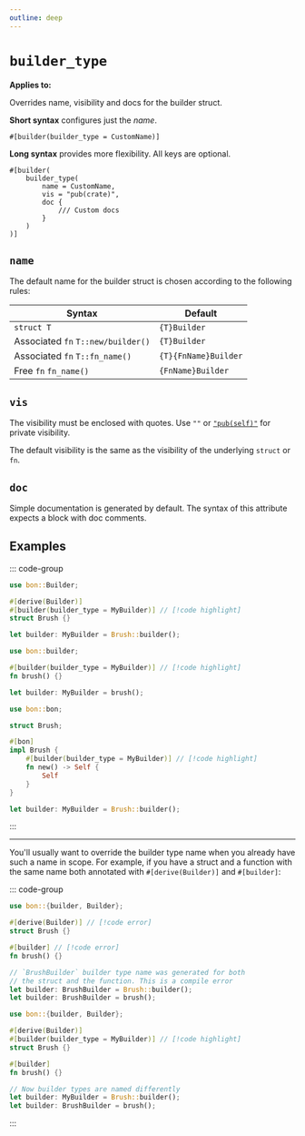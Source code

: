 ```yaml
---
outline: deep
---
```


# `builder_type`

**Applies to:** <Badge text="structs"/> <Badge text="free functions"/> <Badge text="associated methods"/>

Overrides name, visibility and docs for the builder struct.

**Short syntax** configures just the *name*.

```attr
#[builder(builder_type = CustomName)]
```

**Long syntax** provides more flexibility. All keys are optional.

```attr
#[builder(
    builder_type(
        name = CustomName,
        vis = "pub(crate)",
        doc {
            /// Custom docs
        }
    )
)]
```

## `name`

The default name for the builder struct is chosen according to the following rules:

| Syntax                             | Default
| -----------------------------------|------------------------
| `struct T`                         | `{T}Builder`
| Associated `fn` `T::new/builder()` | `{T}Builder`
| Associated `fn` `T::fn_name()`     | `{T}{FnName}Builder`
| Free       `fn` `fn_name()`        | `{FnName}Builder`

## `vis`

The visibility must be enclosed with quotes. Use `""` or [`"pub(self)"`](https://doc.rust-lang.org/reference/visibility-and-privacy.html#pubin-path-pubcrate-pubsuper-and-pubself) for private visibility.

The default visibility is the same as the visibility of the underlying `struct` or `fn`.

## `doc`

Simple documentation is generated by default. The syntax of this attribute expects a block with doc comments.

## Examples

::: code-group

```rust [Struct]
use bon::Builder;

#[derive(Builder)]
#[builder(builder_type = MyBuilder)] // [!code highlight]
struct Brush {}

let builder: MyBuilder = Brush::builder();
```

```rust [Free function]
use bon::builder;

#[builder(builder_type = MyBuilder)] // [!code highlight]
fn brush() {}

let builder: MyBuilder = brush();
```

```rust [Associated method]
use bon::bon;

struct Brush;

#[bon]
impl Brush {
    #[builder(builder_type = MyBuilder)] // [!code highlight]
    fn new() -> Self {
        Self
    }
}

let builder: MyBuilder = Brush::builder();
```

:::

---

You'll usually want to override the builder type name when you already have such a name in scope. For example, if you have a struct and a function with the same name both annotated with `#[derive(Builder)]` and `#[builder]`:

::: code-group

```rust compile_fail [Errored]
use bon::{builder, Builder};

#[derive(Builder)] // [!code error]
struct Brush {}

#[builder] // [!code error]
fn brush() {}

// `BrushBuilder` builder type name was generated for both
// the struct and the function. This is a compile error
let builder: BrushBuilder = Brush::builder();
let builder: BrushBuilder = brush();
```

```rust [Fixed]
use bon::{builder, Builder};

#[derive(Builder)]
#[builder(builder_type = MyBuilder)] // [!code highlight]
struct Brush {}

#[builder]
fn brush() {}

// Now builder types are named differently
let builder: MyBuilder = Brush::builder();
let builder: BrushBuilder = brush();
```

:::
